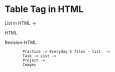 # Table Tag in HTML












List in HTML -> 



HTML

Revision-HTML




            Practice -> Everyday 5 files - list  -> 
            Task -> List -> 
            Project -> 
            Images